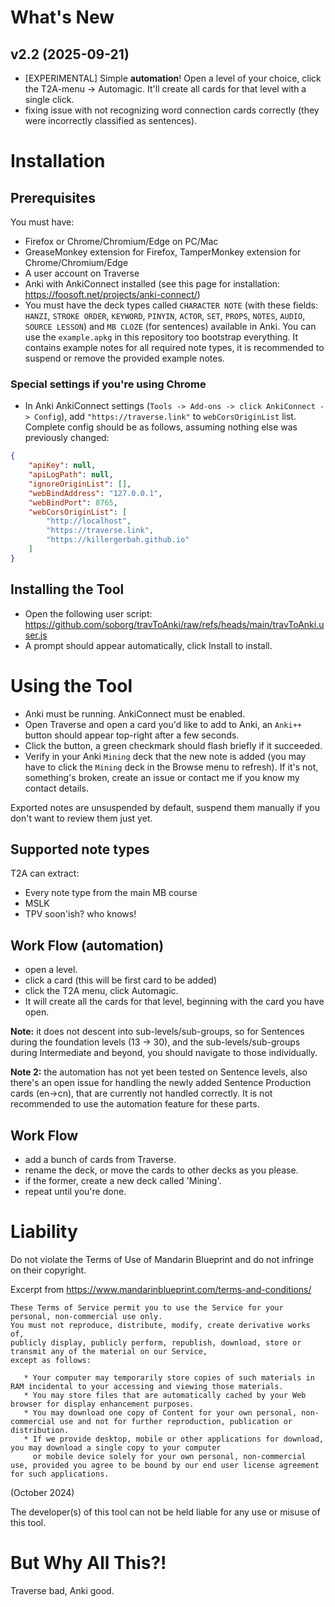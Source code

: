 # What's New

## v2.2 (2025-09-21)

- \[EXPERIMENTAL\] Simple **automation**! Open a level of your choice, click the T2A-menu -> Automagic. It'll create all cards for that level with a single click.
- fixing issue with not recognizing word connection cards correctly (they were incorrectly classified as sentences).

# Installation

## Prerequisites

You must have:

* Firefox or Chrome/Chromium/Edge on PC/Mac
* GreaseMonkey extension for Firefox, TamperMonkey extension for Chrome/Chromium/Edge
* A user account on Traverse
* Anki with AnkiConnect installed (see this page for installation: https://foosoft.net/projects/anki-connect/)
* You must have the deck types called `CHARACTER NOTE` (with these fields: `HANZI`, `STROKE ORDER`, `KEYWORD`, `PINYIN`, `ACTOR`, `SET`, `PROPS`, `NOTES`, `AUDIO`, `SOURCE LESSON`) and `MB CLOZE` (for sentences) available in Anki. You can use the `example.apkg` in this repository too bootstrap everything. It contains example notes for all required note types, it is recommended to suspend or remove the provided example notes.

### Special settings if you're using Chrome

- In Anki AnkiConnect settings (`Tools -> Add-ons -> click AnkiConnect -> Config`), add `"https://traverse.link"` to `webCorsOriginList` list. Complete config should be as follows, assuming nothing else was previously changed:

```json
{
    "apiKey": null,
    "apiLogPath": null,
    "ignoreOriginList": [],
    "webBindAddress": "127.0.0.1",
    "webBindPort": 8765,
    "webCorsOriginList": [
        "http://localhost",
        "https://traverse.link",
        "https://killergerbah.github.io"
    ]
}
```


## Installing the Tool

* Open the following user script: https://github.com/soborg/travToAnki/raw/refs/heads/main/travToAnki.user.js
* A prompt should appear automatically, click Install to install.


# Using the Tool

* Anki must be running. AnkiConnect must be enabled.
* Open Traverse and open a card you'd like to add to Anki, an `Anki++` button should appear top-right after a few seconds.
* Click the button, a green checkmark should flash briefly if it succeeded.
* Verify in your Anki `Mining` deck that the new note is added (you may have to click the `Mining` deck in the Browse menu to refresh). If it's not, something's broken, create an issue or contact me if you know my contact details.

Exported notes are unsuspended by default, suspend them manually if you don't want to review them just yet.

## Supported note types

T2A can extract:

- Every note type from the main MB course
- MSLK
- TPV soon'ish? who knows!

## Work Flow (automation)

* open a level.
* click a card (this will be first card to be added)
* click the T2A menu, click Automagic.
* It will create all the cards for that level, beginning with the card you have open.

**Note:** it does not descent into sub-levels/sub-groups, so for Sentences during the foundation levels (13 -> 30), and the sub-levels/sub-groups during Intermediate and beyond, you should navigate to those individually.

**Note 2:** the automation has not yet been tested on Sentence levels, also there's an open issue for handling the newly added Sentence Production cards (en->cn), that are currently not handled correctly.
It is not recommended to use the automation feature for these parts.

## Work Flow

* add a bunch of cards from Traverse.
* rename the deck, or move the cards to other decks as you please.
* if the former, create a new deck called 'Mining'.
* repeat until you're done.


# Liability

Do not violate the Terms of Use of Mandarin Blueprint and do not infringe on their copyright.

Excerpt from https://www.mandarinblueprint.com/terms-and-conditions/

```
These Terms of Service permit you to use the Service for your personal, non-commercial use only.
You must not reproduce, distribute, modify, create derivative works of,
publicly display, publicly perform, republish, download, store or transmit any of the material on our Service,
except as follows:

   * Your computer may temporarily store copies of such materials in RAM incidental to your accessing and viewing those materials.
   * You may store files that are automatically cached by your Web browser for display enhancement purposes.
   * You may download one copy of Content for your own personal, non-commercial use and not for further reproduction, publication or distribution.
   * If we provide desktop, mobile or other applications for download, you may download a single copy to your computer
     or mobile device solely for your own personal, non-commercial use, provided you agree to be bound by our end user license agreement for such applications.
```
(October 2024)


The developer(s) of this tool can not be held liable for any use or misuse of this tool.


# But Why All This?!

Traverse bad, Anki good.
